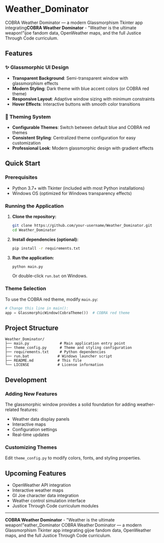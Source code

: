 # Weather_Dominator

COBRA Weather Dominator — a modern Glassmorphism Tkinter app integrating**COBRA Weather Dominator** - "Weather is the ultimate weapon!"ijoe fandom data, OpenWeather maps, and the full Justice Through Code curriculum.

## Features

### ✨ Glassmorphic UI Design

- **Transparent Background**: Semi-transparent window with glassmorphism effects
- **Modern Styling**: Dark theme with blue accent colors (or COBRA red theme)
- **Responsive Layout**: Adaptive window sizing with minimum constraints
- **Hover Effects**: Interactive buttons with smooth color transitions

### 🎨 Theming System

- **Configurable Themes**: Switch between default blue and COBRA red themes
- **Consistent Styling**: Centralized theme configuration for easy customization
- **Professional Look**: Modern glassmorphic design with gradient effects

## Quick Start

### Prerequisites

- Python 3.7+ with Tkinter (included with most Python installations)
- Windows OS (optimized for Windows transparency effects)

### Running the Application

1. **Clone the repository:**

   ```bash
   git clone https://github.com/your-username/Weather_Dominator.git
   cd Weather_Dominator
   ```

2. **Install dependencies (optional):**

   ```bash
   pip install -r requirements.txt
   ```

3. **Run the application:**

   ```bash
   python main.py
   ```

   Or double-click `run.bat` on Windows.

### Theme Selection

To use the COBRA red theme, modify `main.py`:

```python
# Change this line in main():
app = GlassmorphicWindow(CobraTheme())  # COBRA red theme
```

## Project Structure

```text
Weather_Dominator/
├── main.py              # Main application entry point
├── theme_config.py      # Theme and styling configuration
├── requirements.txt     # Python dependencies
├── run.bat             # Windows launcher script
├── README.md           # This file
└── LICENSE             # License information
```

## Development

### Adding New Features

The glassmorphic window provides a solid foundation for adding weather-related features:

- Weather data display panels
- Interactive maps
- Configuration settings
- Real-time updates

### Customizing Themes

Edit `theme_config.py` to modify colors, fonts, and styling properties.

## Upcoming Features

- OpenWeather API integration
- Interactive weather maps
- GI Joe character data integration
- Weather control simulation interface
- Justice Through Code curriculum modules

---

**COBRA Weather Dominator** - "Weather is the ultimate weapon!"eather_Dominator
COBRA Weather Dominator — a modern Glassmorphism Tkinter app integrating gijoe fandom data, OpenWeather maps, and the full Justice Through Code curriculum.

